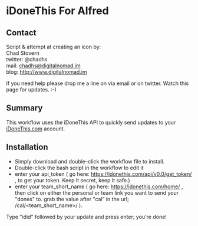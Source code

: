 # iDoneThis For Alfred

## Contact
Script & attempt at creating an icon by:  
Chad Stovern  
twitter: @chadhs  
mail: <chadhs@digitalnomad.im>  
blog: <http://www.digitalnomad.im>

If you need help please drop me a line on via email or on twitter.  Watch this page for updates.  :-)

## Summary

This workflow uses the iDoneThis API to quickly send updates to your [iDoneThis.com](http://idonethis.com) account.

## Installation

- Simply download and double–click the workflow file to install.
- Double-click the bash script in the workflow to edit it
- enter your api_token ( go here: https://idonethis.com/api/v0.0/get_token/ , to get your token.  Keep it secret, keep it safe.)
- enter your team_short_name ( go here: https://idonethis.com/home/ , then click on either the personal or team link you want to send your "dones" to. grab the value after "cal“ in the url; /cal/\<team_short_name\>/ ).

Type "idid" followed by your update and press enter; you're done!
